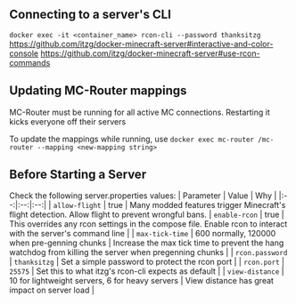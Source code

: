 ## Connecting to a server's CLI
`docker exec -it <container_name> rcon-cli --password thanksitzg`
https://github.com/itzg/docker-minecraft-server#interactive-and-color-console
https://github.com/itzg/docker-minecraft-server#use-rcon-commands

## Updating MC-Router mappings
MC-Router must be running for all active MC connections. Restarting it kicks everyone off their servers

To update the mappings while running, use `docker exec mc-router /mc-router --mapping <new-mapping string>`

## Before Starting a Server
Check the following server.properties values:
| Parameter | Value | Why |
|:--:|:--:|:--:|
| `allow-flight` | true | Many modded features trigger Minecraft's flight detection. Allow flight to prevent wrongful bans.
| `enable-rcon` | true | This overrides any rcon settings in the compose file. Enable rcon to interact with the server's command line |
| `max-tick-time` | 600 normally, 120000 when pre-genning chunks | Increase the max tick time to prevent the hang watchdog from killing the server when pregenning chunks |
| `rcon.password` | `thanksitzg` | Set a simple password to protect the rcon port |
| `rcon.port` | `25575` | Set this to what itzg's rcon-cli expects as default |
| `view-distance` | 10 for lightweight servers, 6 for heavy servers | View distance has great impact on server load |